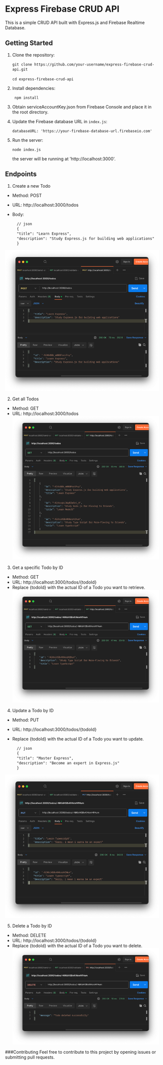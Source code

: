 # Express Firebase CRUD API

This is a simple CRUD API built with Express.js and Firebase Realtime Database.

## Getting Started

1.  Clone the repository:

        git clone https://github.com/your-username/express-firebase-crud-api.git

        cd express-firebase-crud-api

2.  Install dependencies:

         npm install

4.  Obtain serviceAccountKey.json from Firebase Console and place it in the root directory.

5.  Update the Firebase database URL in `index.js`:

        databaseURL: 'https://your-firebase-database-url.firebaseio.com'

6.  Run the server:

        node index.js
    the server will be running at 'http://localhost:3000'.

## Endpoints

1. Create a new Todo
- Method: POST
- URL: http://localhost:3000/todos
- Body:

        // json
        {
        "title": "Learn Express",
        "description": "Study Express.js for building web applications"
        }
![post_image](https://github.com/MuhammadAinurR/crud-firebase-express/blob/main/output/post.png?raw=true)


2. Get all Todos

- Method: GET
- URL: http://localhost:3000/todos
![get_image](https://github.com/MuhammadAinurR/crud-firebase-express/blob/main/output/get.png?raw=true)

3. Get a specific Todo by ID

- Method: GET
- URL: http://localhost:3000/todos/{todoId}
- Replace {todoId} with the actual ID of a Todo you want to retrieve.
![get_image_specific](https://github.com/MuhammadAinurR/crud-firebase-express/blob/main/output/get-specified.png?raw=true)

4. Update a Todo by ID

- Method: PUT

- URL: http://localhost:3000/todos/{todoId}

- Replace {todoId} with the actual ID of a Todo you want to update.

        // json
        {
        "title": "Master Express",
        "description": "Become an expert in Express.js"
        }
![update](https://github.com/MuhammadAinurR/crud-firebase-express/blob/main/output/update.png?raw=true)

5. Delete a Todo by ID

- Method: DELETE
- URL: http://localhost:3000/todos/{todoId}
- Replace {todoId} with the actual ID of a Todo you want to delete.
![delete](https://github.com/MuhammadAinurR/crud-firebase-express/blob/main/output/delete.png?raw=true)

###Contributing
Feel free to contribute to this project by opening issues or submitting pull requests.
